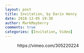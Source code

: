 ```yaml
---
layout: post
title: Invitation, by Darin Henry
date: 2018-12-05 19:30
author: MarkMayberry
comments: true
categories: [Invitation, Video]
---
```

<!-- wp:core-embed/vimeo {"url":"https://vimeo.com/305220224","type":"video","providerNameSlug":"vimeo","className":"wp-embed-aspect-4-3 wp-has-aspect-ratio"} -->
<figure class="wp-block-embed-vimeo wp-block-embed is-type-video is-provider-vimeo wp-embed-aspect-4-3 wp-has-aspect-ratio"><div class="wp-block-embed__wrapper">
https://vimeo.com/305220224
</div></figure>
<!-- /wp:core-embed/vimeo -->
